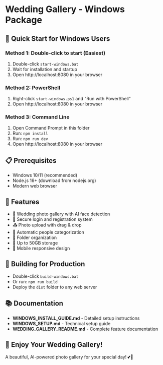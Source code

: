 # Wedding Gallery - Windows Package

## 🚀 Quick Start for Windows Users

### Method 1: Double-click to start (Easiest)
1. Double-click `start-windows.bat`
2. Wait for installation and startup
3. Open http://localhost:8080 in your browser

### Method 2: PowerShell
1. Right-click `start-windows.ps1` and "Run with PowerShell"
2. Open http://localhost:8080 in your browser

### Method 3: Command Line
1. Open Command Prompt in this folder
2. Run: `npm install`
3. Run: `npm run dev`
4. Open http://localhost:8080 in your browser

## 📋 Prerequisites
- Windows 10/11 (recommended)
- Node.js 16+ (download from nodejs.org)
- Modern web browser

## 🎨 Features
- 💒 Wedding photo gallery with AI face detection
- 🔐 Secure login and registration system
- 📤 Photo upload with drag & drop
- 👥 Automatic people categorization
- 📁 Folder organization
- 💾 Up to 50GB storage
- 📱 Mobile responsive design

## 🔧 Building for Production
- Double-click `build-windows.bat`
- Or run: `npm run build`
- Deploy the `dist` folder to any web server

## 📚 Documentation
- **WINDOWS_INSTALL_GUIDE.md** - Detailed setup instructions
- **WINDOWS_SETUP.md** - Technical setup guide  
- **WEDDING_GALLERY_README.md** - Complete feature documentation

## 🎉 Enjoy Your Wedding Gallery!
A beautiful, AI-powered photo gallery for your special day! 💕📸
